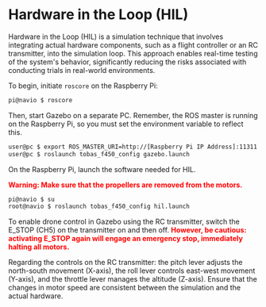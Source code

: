# Hardware in the Loop (HIL)

Hardware in the Loop (HIL) is a simulation technique that involves integrating actual hardware components,
such as a flight controller or an RC transmitter, into the simulation loop.
This approach enables real-time testing of the system's behavior,
significantly reducing the risks associated with conducting trials in real-world environments.

To begin, initiate `roscore` on the Raspberry Pi:

```bash
pi@navio $ roscore
```

Then, start Gazebo on a separate PC.
Remember, the ROS master is running on the Raspberry Pi, so you must set the environment variable to reflect this.

```bash
user@pc $ export ROS_MASTER_URI=http://[Raspberry Pi IP Address]:11311
user@pc $ roslaunch tobas_f450_config gazebo.launch
```

On the Raspberry Pi, launch the software needed for HIL.

<span style="color: red;"><strong>Warning: Make sure that the propellers are removed from the motors.</strong></span>

```bash
pi@navio $ su
root@navio $ roslaunch tobas_f450_config hil.launch
```

To enable drone control in Gazebo using the RC transmitter, switch the E_STOP (CH5) on the transmitter on and then off.
<span style="color: red;"><strong>
However, be cautious: activating E_STOP again will engage an emergency stop, immediately halting all motors.
</strong></span>

Regarding the controls on the RC transmitter:
the pitch lever adjusts the north-south movement (X-axis),
the roll lever controls east-west movement (Y-axis),
and the throttle lever manages the altitude (Z-axis).
Ensure that the changes in motor speed are consistent between the simulation and the actual hardware.

